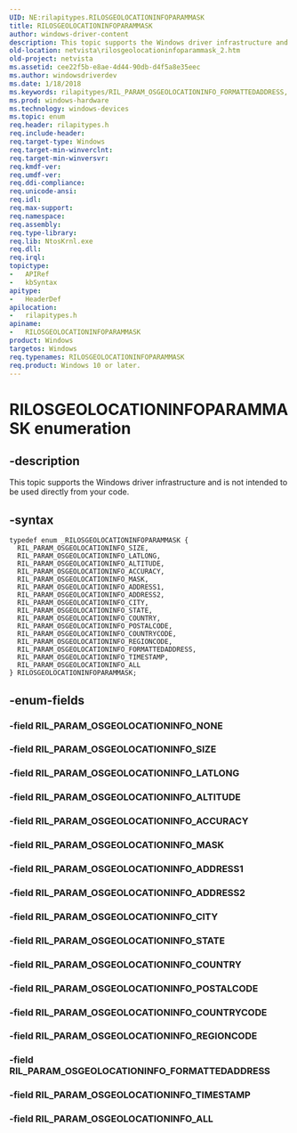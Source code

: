 ```yaml
---
UID: NE:rilapitypes.RILOSGEOLOCATIONINFOPARAMMASK
title: RILOSGEOLOCATIONINFOPARAMMASK
author: windows-driver-content
description: This topic supports the Windows driver infrastructure and is not intended to be used directly from your code.
old-location: netvista\rilosgeolocationinfoparammask_2.htm
old-project: netvista
ms.assetid: cee22f5b-e8ae-4d44-90db-d4f5a8e35eec
ms.author: windowsdriverdev
ms.date: 1/18/2018
ms.keywords: rilapitypes/RIL_PARAM_OSGEOLOCATIONINFO_FORMATTEDADDRESS, RIL_PARAM_OSGEOLOCATIONINFO_ADDRESS1, RIL_PARAM_OSGEOLOCATIONINFO_STATE, RILOSGEOLOCATIONINFOPARAMMASK, rilapitypes/RIL_PARAM_OSGEOLOCATIONINFO_LATLONG, RIL_PARAM_OSGEOLOCATIONINFO_LATLONG, rilapitypes/RIL_PARAM_OSGEOLOCATIONINFO_MASK, netvista.rilosgeolocationinfoparammask_2, RIL_PARAM_OSGEOLOCATIONINFO_FORMATTEDADDRESS, RIL_PARAM_OSGEOLOCATIONINFO_ACCURACY, RIL_PARAM_OSGEOLOCATIONINFO_ALTITUDE, rilapitypes/RIL_PARAM_OSGEOLOCATIONINFO_ADDRESS2, rilapitypes/RIL_PARAM_OSGEOLOCATIONINFO_POSTALCODE, rilapitypes/RIL_PARAM_OSGEOLOCATIONINFO_SIZE, rilapitypes/RIL_PARAM_OSGEOLOCATIONINFO_ADDRESS1, rilapitypes/RIL_PARAM_OSGEOLOCATIONINFO_STATE, rilapitypes/RIL_PARAM_OSGEOLOCATIONINFO_ALL, RIL_PARAM_OSGEOLOCATIONINFO_ADDRESS2, RIL_PARAM_OSGEOLOCATIONINFO_ALL, RILOSGEOLOCATIONINFOPARAMMASK enumeration [Network Drivers Starting with Windows Vista], rilapitypes/RILOSGEOLOCATIONINFOPARAMMASK, RIL_PARAM_OSGEOLOCATIONINFO_COUNTRYCODE, RIL_PARAM_OSGEOLOCATIONINFO_TIMESTAMP, RIL_PARAM_OSGEOLOCATIONINFO_MASK, rilapitypes/RIL_PARAM_OSGEOLOCATIONINFO_CITY, RIL_PARAM_OSGEOLOCATIONINFO_CITY, RIL_PARAM_OSGEOLOCATIONINFO_COUNTRY, RIL_PARAM_OSGEOLOCATIONINFO_SIZE, rilapitypes/RIL_PARAM_OSGEOLOCATIONINFO_ACCURACY, RIL_PARAM_OSGEOLOCATIONINFO_POSTALCODE, rilapitypes/RIL_PARAM_OSGEOLOCATIONINFO_COUNTRYCODE, rilapitypes/RIL_PARAM_OSGEOLOCATIONINFO_TIMESTAMP, rilapitypes/RIL_PARAM_OSGEOLOCATIONINFO_ALTITUDE, RIL_PARAM_OSGEOLOCATIONINFO_REGIONCODE, rilapitypes/RIL_PARAM_OSGEOLOCATIONINFO_REGIONCODE, rilapitypes/RIL_PARAM_OSGEOLOCATIONINFO_COUNTRY
ms.prod: windows-hardware
ms.technology: windows-devices
ms.topic: enum
req.header: rilapitypes.h
req.include-header: 
req.target-type: Windows
req.target-min-winverclnt: 
req.target-min-winversvr: 
req.kmdf-ver: 
req.umdf-ver: 
req.ddi-compliance: 
req.unicode-ansi: 
req.idl: 
req.max-support: 
req.namespace: 
req.assembly: 
req.type-library: 
req.lib: NtosKrnl.exe
req.dll: 
req.irql: 
topictype:
-	APIRef
-	kbSyntax
apitype:
-	HeaderDef
apilocation:
-	rilapitypes.h
apiname:
-	RILOSGEOLOCATIONINFOPARAMMASK
product: Windows
targetos: Windows
req.typenames: RILOSGEOLOCATIONINFOPARAMMASK
req.product: Windows 10 or later.
---
```


# RILOSGEOLOCATIONINFOPARAMMASK enumeration


## -description


This topic supports the Windows driver infrastructure and is not intended to be used directly from your code. 


## -syntax


````
typedef enum _RILOSGEOLOCATIONINFOPARAMMASK { 
  RIL_PARAM_OSGEOLOCATIONINFO_SIZE,
  RIL_PARAM_OSGEOLOCATIONINFO_LATLONG,
  RIL_PARAM_OSGEOLOCATIONINFO_ALTITUDE,
  RIL_PARAM_OSGEOLOCATIONINFO_ACCURACY,
  RIL_PARAM_OSGEOLOCATIONINFO_MASK,
  RIL_PARAM_OSGEOLOCATIONINFO_ADDRESS1,
  RIL_PARAM_OSGEOLOCATIONINFO_ADDRESS2,
  RIL_PARAM_OSGEOLOCATIONINFO_CITY,
  RIL_PARAM_OSGEOLOCATIONINFO_STATE,
  RIL_PARAM_OSGEOLOCATIONINFO_COUNTRY,
  RIL_PARAM_OSGEOLOCATIONINFO_POSTALCODE,
  RIL_PARAM_OSGEOLOCATIONINFO_COUNTRYCODE,
  RIL_PARAM_OSGEOLOCATIONINFO_REGIONCODE,
  RIL_PARAM_OSGEOLOCATIONINFO_FORMATTEDADDRESS,
  RIL_PARAM_OSGEOLOCATIONINFO_TIMESTAMP,
  RIL_PARAM_OSGEOLOCATIONINFO_ALL
} RILOSGEOLOCATIONINFOPARAMMASK;
````


## -enum-fields




### -field RIL_PARAM_OSGEOLOCATIONINFO_NONE



### -field RIL_PARAM_OSGEOLOCATIONINFO_SIZE



### -field RIL_PARAM_OSGEOLOCATIONINFO_LATLONG



### -field RIL_PARAM_OSGEOLOCATIONINFO_ALTITUDE



### -field RIL_PARAM_OSGEOLOCATIONINFO_ACCURACY



### -field RIL_PARAM_OSGEOLOCATIONINFO_MASK



### -field RIL_PARAM_OSGEOLOCATIONINFO_ADDRESS1



### -field RIL_PARAM_OSGEOLOCATIONINFO_ADDRESS2



### -field RIL_PARAM_OSGEOLOCATIONINFO_CITY



### -field RIL_PARAM_OSGEOLOCATIONINFO_STATE



### -field RIL_PARAM_OSGEOLOCATIONINFO_COUNTRY



### -field RIL_PARAM_OSGEOLOCATIONINFO_POSTALCODE



### -field RIL_PARAM_OSGEOLOCATIONINFO_COUNTRYCODE



### -field RIL_PARAM_OSGEOLOCATIONINFO_REGIONCODE



### -field RIL_PARAM_OSGEOLOCATIONINFO_FORMATTEDADDRESS



### -field RIL_PARAM_OSGEOLOCATIONINFO_TIMESTAMP



### -field RIL_PARAM_OSGEOLOCATIONINFO_ALL



